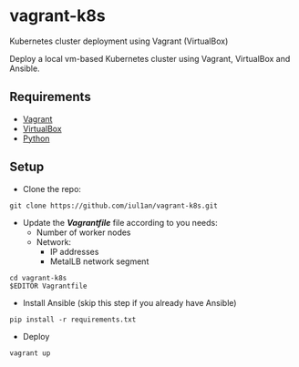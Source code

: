 # vagrant-k8s
Kubernetes cluster deployment using Vagrant (VirtualBox)

Deploy a local vm-based Kubernetes cluster using Vagrant, VirtualBox and Ansible.

## Requirements
- [Vagrant](https://www.vagrantup.com/downloads)
- [VirtualBox](https://www.virtualbox.org/wiki/Downloads)
- [Python](https://www.python.org/downloads/)

## Setup
- Clone the repo:
```
git clone https://github.com/iul1an/vagrant-k8s.git
```

- Update the ***Vagrantfile*** file according to you needs:
  - Number of worker nodes
  - Network:
    - IP addresses
    - MetalLB network segment
```
cd vagrant-k8s
$EDITOR Vagrantfile
```
- Install Ansible (skip this step if you already have Ansible)

```
pip install -r requirements.txt
```


- Deploy
```
vagrant up
```

##
